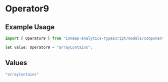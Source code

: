 # Operator9

## Example Usage

```typescript
import { Operator9 } from "inkeep-analytics-typescript/models/components";

let value: Operator9 = "arrayContains";
```

## Values

```typescript
"arrayContains"
```